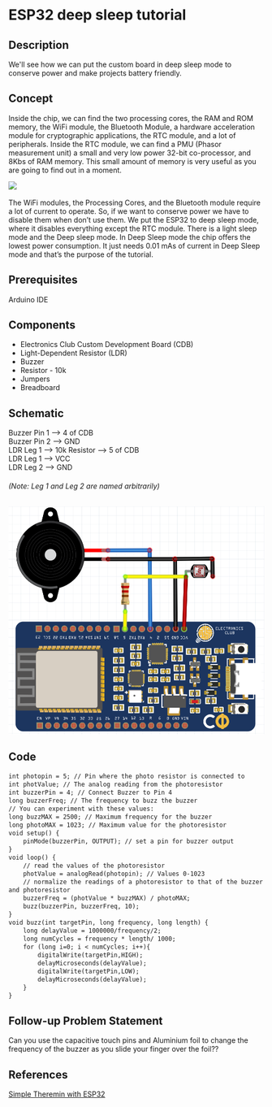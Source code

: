 # ESP32 deep sleep tutorial
## Description
We'll see how we can put the custom board in deep sleep mode to conserve power and make projects battery friendly.       
## Concept
Inside the chip, we can find the two processing cores, the RAM and ROM memory, the WiFi module, the Bluetooth Module, a hardware acceleration module for cryptographic applications, the RTC module, and a lot of peripherals. Inside the RTC module, we can find a PMU (Phasor measurement unit) a small and very low power 32-bit co-processor, and 8Kbs of RAM memory. This small amount of memory is very useful as you are going to find out in a moment. 

![](https://content.instructables.com/ORIG/FHZ/LVVU/JG74UWE7/FHZLVVUJG74UWE7.jpg?auto=webp&frame=1&width=1024&height=1024&fit=bounds&md=df551b0e8ae4bc735b4e26d1fd4cfa83)

The WiFi modules, the Processing Cores, and the Bluetooth module require a lot of current to operate. So, if we want to conserve power we have to disable them when don’t use them. We put the ESP32 to deep sleep mode, where it disables everything except the RTC module. There is a light sleep mode and the Deep sleep mode. In Deep Sleep mode the chip offers the lowest power consumption. It just needs 0.01 mAs of current in Deep Sleep mode and that’s the purpose of the tutorial.
## Prerequisites
Arduino IDE
## Components
* Electronics Club Custom Development Board (CDB)          
* Light-Dependent Resistor (LDR)             
* Buzzer
* Resistor - 10k
* Jumpers
* Breadboard   
## Schematic
Buzzer Pin 1 --> 4 of CDB             
Buzzer Pin 2 --> GND                    
LDR Leg 1 --> 10k Resistor --> 5 of CDB              
LDR Leg 1 --> VCC           
LDR Leg 2 --> GND               
###### (Note: Leg 1 and Leg 2 are named arbitrarily)
![](Images/Theremin.png)
## Code
```
int photopin = 5; // Pin where the photo resistor is connected to
int photValue; // The analog reading from the photoresistor
int buzzerPin = 4; // Connect Buzzer to Pin 4
long buzzerFreq; // The frequency to buzz the buzzer
// You can experiment with these values:
long buzzMAX = 2500; // Maximum frequency for the buzzer
long photoMAX = 1023; // Maximum value for the photoresistor
void setup() {
    pinMode(buzzerPin, OUTPUT); // set a pin for buzzer output
}
void loop() {
    // read the values of the photoresistor
    photValue = analogRead(photopin); // Values 0-1023
    // normalize the readings of a photoresistor to that of the buzzer and photoresistor
    buzzerFreq = (photValue * buzzMAX) / photoMAX;
    buzz(buzzerPin, buzzerFreq, 10);
}
void buzz(int targetPin, long frequency, long length) {
    long delayValue = 1000000/frequency/2;
    long numCycles = frequency * length/ 1000;
    for (long i=0; i < numCycles; i++){
        digitalWrite(targetPin,HIGH);
        delayMicroseconds(delayValue);
        digitalWrite(targetPin,LOW);
        delayMicroseconds(delayValue);
    }
}
```
## Follow-up Problem Statement
Can you use the capacitive touch pins and Aluminium foil to change the frequency of the buzzer as you slide your finger over the foil??
## References
[Simple Theremin with ESP32](https://www.instructables.com/Make-a-Pocket-Size-Theremin-With-ESP32/)
